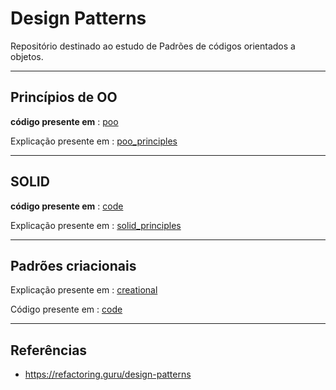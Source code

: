 
# Design Patterns

Repositório destinado ao estudo de Padrões de códigos orientados a objetos.

<hr>

## Princípios de OO

**código presente em** : [poo](/poo/)

Explicação presente em : [poo_principles](/poo/readme.md)

<hr>

## SOLID 

**código presente em** : [code](/solid/)

Explicação presente em : [solid_principles](/solid/readme.md)

<hr>

## Padrões criacionais 

Explicação presente em : [creational](/creational/readme.md)

Código presente em : [code](/creational/)

<hr>

## Referências

- https://refactoring.guru/design-patterns

